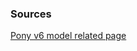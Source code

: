 ### Sources

[Pony v6 model related page](https://prompthero.com/ai-models/pony-diffusion-v6-xl-download)

